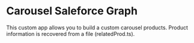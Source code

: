 # Carousel Saleforce Graph

This custom app allows you to build a custom carousel products. 
Product information is recovered from a file (relatedProd.ts).
